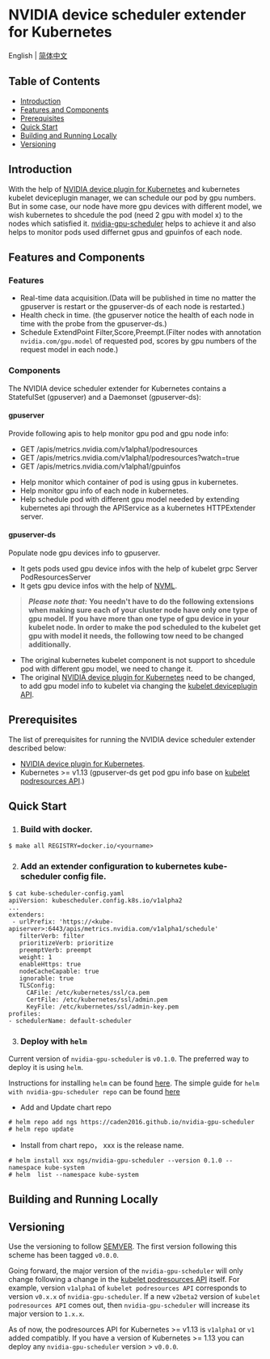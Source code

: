 # NVIDIA device scheduler extender for Kubernetes
English | [简体中文](./README-zh_CN.md)
## Table of Contents

- [Introduction](#Introduction)
- [Features and Components](#Features-and-Components)
- [Prerequisites](#prerequisites)
- [Quick Start](#quick-start)
- [Building and Running Locally](#building-and-running-locally)
- [Versioning](#versioning)


## Introduction

With the help of [NVIDIA device plugin for Kubernetes](https://github.com/NVIDIA/k8s-device-plugin#readme) and kubernetes kubelet deviceplugin manager, we can schedule our pod by gpu numbers.
 But in some case, our node have more gpu devices with different model, we wish kubernetes to shcedule the pod (need 2 gpu with model x) to the nodes which satisfied it. [nvidia-gpu-scheduler](https://github.com/caden2016/nvidia-gpu-scheduler/blob/master/README.md) helps to achieve it and also helps to monitor pods used differnet gpus and gpuinfos of each node.

## Features and Components
### Features
- Real-time data acquisition.(Data will be published in time no matter the gpuserver is restart or the gpuserver-ds of each node is restarted.)
- Health check in time. (the gpuserver notice the health of each node in time with the probe from the gpuserver-ds.)
- Schedule ExtendPoint Filter,Score,Preempt.(Filter nodes with annotation `nvidia.com/gpu.model` of requested pod, scores by gpu numbers of the request model in each node.)
### Components
The NVIDIA device scheduler extender for Kubernetes contains a StatefulSet (gpuserver) and a Daemonset (gpuserver-ds):
#### gpuserver 
Provide following apis to help monitor gpu pod and gpu node info:
* GET /apis/metrics.nvidia.com/v1alpha1/podresources
* GET /apis/metrics.nvidia.com/v1alpha1/podresources?watch=true
* GET /apis/metrics.nvidia.com/v1alpha1/gpuinfos

- Help monitor which container of pod is using gpus in kubernetes.
- Help monitor gpu info of each node in kubernetes.
- Help schedule pod with different gpu model needed by extending kubernetes api through the APIService as a kubernetes HTTPExtender server.
 

#### gpuserver-ds 
Populate node gpu devices info to gpuserver. 
- It gets pods used gpu device infos with the help of kubelet grpc Server PodResourcesServer
- It gets gpu device infos with the help of [NVML](https://github.com/NVIDIA/go-nvml/blob/master/README.md).

> **_Please note that:_** **You needn't have to do the following extensions when making sure each of your cluster node have only one type of gpu model. If you have more than one type of gpu device in your kubelet node. In order to make the pod scheduled to the kubelet get gpu with model it needs, the following tow need to be changed additionally.**
- The original kubernetes kubelet component is not support to shcedule pod with different gpu model, we need to change it.
- The original [NVIDIA device plugin for Kubernetes](https://github.com/NVIDIA/k8s-device-plugin#readme) need to be changed, to add gpu model info to kubelet via changing the [kubelet deviceplugin API](https://github.com/kubernetes/kubelet/blob/master/pkg/apis/deviceplugin/v1beta1/api.proto).
   
## Prerequisites

The list of prerequisites for running the NVIDIA device scheduler extender described below:
* [NVIDIA device plugin for Kubernetes](https://github.com/NVIDIA/k8s-device-plugin#readme).
* Kubernetes >= v1.13 (gpuserver-ds get pod gpu info base on [kubelet podresources API](https://github.com/kubernetes/kubelet/blob/master/pkg/apis/podresources/v1alpha1/api.proto).)

## Quick Start
1. ### Build with docker.
```shell
$ make all REGISTRY=docker.io/<yourname>
```
2. ### Add an extender configuration to kubernetes kube-scheduler config file.
 ```shell
$ cat kube-scheduler-config.yaml
apiVersion: kubescheduler.config.k8s.io/v1alpha2
...
extenders:
  - urlPrefix: 'https://<kube-apiserver>:6443/apis/metrics.nvidia.com/v1alpha1/schedule'
    filterVerb: filter
    prioritizeVerb: prioritize
    preemptVerb: preempt
    weight: 1
    enableHttps: true
    nodeCacheCapable: true
    ignorable: true
    TLSConfig:
      CAFile: /etc/kubernetes/ssl/ca.pem
      CertFile: /etc/kubernetes/ssl/admin.pem
      KeyFile: /etc/kubernetes/ssl/admin-key.pem
profiles:
- schedulerName: default-scheduler
```
3. ### Deploy with `helm`
Current version of `nvidia-gpu-scheduler` is `v0.1.0`. 
The preferred way to deploy it is using `helm`.

Instructions for installing `helm` can be found [here](https://helm.sh/docs/intro/install/).
The simple guide for `helm with nvidia-gpu-scheduler repo` can be found [here](https://caden2016.github.io/nvidia-gpu-scheduler)
* Add and Update chart repo
```shell
# helm repo add ngs https://caden2016.github.io/nvidia-gpu-scheduler
# helm repo update
```
* Install from chart repo， xxx is the release name.
```shell
# helm install xxx ngs/nvidia-gpu-scheduler --version 0.1.0 --namespace kube-system
# helm  list --namespace kube-system
```

## Building and Running Locally

## Versioning
Use the versioning to follow [SEMVER](https://semver.org/). The first version following this scheme has been tagged `v0.0.0`.

Going forward, the major version of the `nvidia-gpu-scheduler` will only change
following a change in the [kubelet podresources API](https://github.com/kubernetes/kubelet/blob/master/pkg/apis/podresources/v1alpha1/api.proto) itself. 
For example, version `v1alpha1` of `kubelet podresources API` corresponds to version `v0.x.x` of `nvidia-gpu-scheduler`. 
If a new `v2beta2` version of `kubelet podresources API` comes out, then `nvidia-gpu-scheduler` will increase its major version to `1.x.x`.

As of now, the podresources API for Kubernetes >= v1.13 is `v1alpha1` or `v1` added compatibly.  If you
have a version of Kubernetes >= 1.13 you can deploy any `nvidia-gpu-scheduler` version >
`v0.0.0`.
